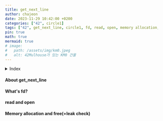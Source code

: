 ```yaml
---
title: get_next_line
author: chajeon
date: 2023-11-29 10:42:00 +0200
categories: ["42", circle1]
tags: ["42", get_next_line, circle1, fd, read, open, memory allocation, leak]
pin: true
math: true
mermaid: true
# image:
#   path: /assets/img/km0.jpeg
#   alt: 42Mulhouse가 있는 KM0 건물
---
```

<details>
<summary>Index</summary>
<div markdown="1">

- [About get\_next\_line](#about-get_next_line)
- [What's fd?](#whats-fd)
- [read and open](#read-and-open)
- [Memory allocation and free(+leak check)](#memory-allocation-and-freeleak-check)

</div>
</details>

#### About get_next_line

#### What's fd?

#### read and open

#### Memory allocation and free(+leak check)